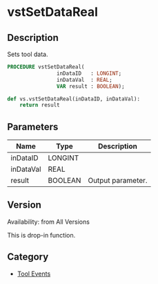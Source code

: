 # vstSetDataReal

## Description
Sets tool data.

```pascal
PROCEDURE vstSetDataReal(
				inDataID   : LONGINT;
				inDataVal  : REAL;
				VAR result : BOOLEAN);
```

```python
def vs.vstSetDataReal(inDataID, inDataVal):
    return result
```

## Parameters
|Name|Type|Description|
|---|---|---|
|inDataID|LONGINT|   |
|inDataVal|REAL|   |
|result|BOOLEAN|Output parameter.|

## Version
Availability: from All Versions

This is drop-in function.

## Category
* [Tool Events](../Categories/Tool%20Events.md)
